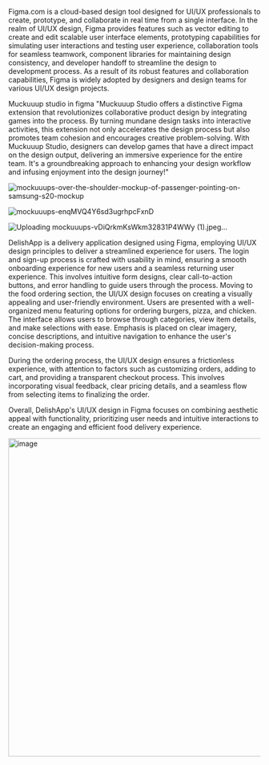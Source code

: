 Figma.com is a cloud-based design tool designed for UI/UX professionals to create, prototype, and collaborate in real time from a single interface.
In the realm of UI/UX design, Figma provides features such as vector editing to create and edit scalable user interface elements, prototyping capabilities for simulating user interactions and testing user experience, collaboration tools for seamless teamwork, component libraries for maintaining design consistency, and developer handoff to streamline the design to development process.
As a result of its robust features and collaboration capabilities, Figma is widely adopted by designers and design teams for various UI/UX design projects.

Muckuuup studio in figma 
"Muckuuup Studio offers a distinctive Figma extension that revolutionizes collaborative product design by integrating games into the process. By turning mundane design tasks into interactive activities, this extension not only accelerates the design process but also promotes team cohesion and encourages creative problem-solving. With Muckuuup Studio, designers can develop games that have a direct impact on the design output, delivering an immersive experience for the entire team. It's a groundbreaking approach to enhancing your design workflow and infusing enjoyment into the design journey!"

![mockuuups-over-the-shoulder-mockup-of-passenger-pointing-on-samsung-s20-mockup](https://github.com/user-attachments/assets/c610e4e6-5fe1-4ebd-bba8-7f45016b0d40)



![mockuuups-enqMVQ4Y6sd3ugrhpcFxnD](https://github.com/user-attachments/assets/221867d9-cd69-470a-99dd-64b232be4602)



![Uploading mockuuups-vDiQrkmKsWkm32831P4WWy (1).jpeg…]()





DelishApp is a delivery application designed using Figma, employing UI/UX design principles to deliver a streamlined experience for users. The login and sign-up process is crafted with usability in mind, ensuring a smooth onboarding experience for new users and a seamless returning user experience. This involves intuitive form designs, clear call-to-action buttons, and error handling to guide users through the process.
Moving to the food ordering section, the UI/UX design focuses on creating a visually appealing and user-friendly environment. Users are presented with a well-organized menu featuring options for ordering burgers, pizza, and chicken. The interface allows users to browse through categories, view item details, and make selections with ease. Emphasis is placed on clear imagery, concise descriptions, and intuitive navigation to enhance the user's decision-making process.

During the ordering process, the UI/UX design ensures a frictionless experience, with attention to factors such as customizing orders, adding to cart, and providing a transparent checkout process. This involves incorporating visual feedback, clear pricing details, and a seamless flow from selecting items to finalizing the order.

Overall, DelishApp's UI/UX design in Figma focuses on combining aesthetic appeal with functionality, prioritizing user needs and intuitive interactions to create an engaging and efficient food delivery experience.

<img width="635" alt="image" src="https://github.com/user-attachments/assets/3a3dca57-7f38-4d72-aa64-501ccdf1fd28">

